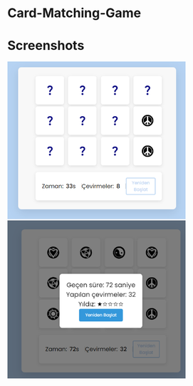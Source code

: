 # Card-Matching-Game

# Screenshots
<img src="/images/Oyun.png" width="400"/>
<img src="/images/LastScreen.png" width="400"/>

